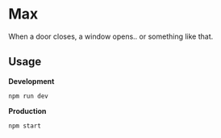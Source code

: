 # Max
When a door closes, a window opens.. or something like that.

## Usage
**Development**
```
npm run dev
```
**Production**
```
npm start
```